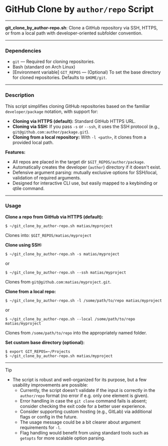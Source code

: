 # GitHub Clone by `author/repo` Script

---

**git_clone_by_author-repo.sh**: Clone a GitHub repository via SSH, HTTPS, or from a local path with developer-oriented subfolder convention.

---

### Dependencies

- `git` — Required for cloning repositories.
- Bash (standard on Arch Linux)
- [Environment variable] `GIT_REPOS` — (Optional) To set the base directory for cloned repositories. Defaults to `$HOME/git`.

---

### Description

This script simplifies cloning GitHub repositories based on the familiar `developer/package` notation, with support for:

- **Cloning via HTTPS (default):** Standard GitHub HTTPS URL.
- **Cloning via SSH:** If you pass `-s` or `--ssh`, it uses the SSH protocol (e.g., `git@github.com:author/package.git`).
- **Cloning from a local repository:** With `-l <path>`, it clones from a provided local path.

**Features:**
- All repos are placed in the target dir `$GIT_REPOS/author/package`.
- Automatically creates the developer (`author`) directory if it doesn't exist.
- Defensive argument parsing: mutually exclusive options for SSH/local, validation of required arguments.
- Designed for interactive CLI use, but easily mapped to a keybinding or qtile command.

---

### Usage

**Clone a repo from GitHub via HTTPS (default):**
```
$ ~/git_clone_by_author-repo.sh matias/myproject
```
Clones into: `$GIT_REPOS/matias/myproject`

**Clone using SSH:**
```
$ ~/git_clone_by_author-repo.sh -s matias/myproject
```
or
```
$ ~/git_clone_by_author-repo.sh --ssh matias/myproject
```
Clones from `git@github.com:matias/myproject.git`.

**Clone from a local repo:**
```
$ ~/git_clone_by_author-repo.sh -l /some/path/to/repo matias/myproject
```
or
```
$ ~/git_clone_by_author-repo.sh --local /some/path/to/repo matias/myproject
```
Clones from `/some/path/to/repo` into the appropriately named folder.

**Set custom base directory (optional):**
```
$ export GIT_REPOS=~/Projects
$ ~/git_clone_by_author-repo.sh matias/myproject
```

---

> [!TIP]
> - The script is robust and well-organized for its purpose, but a few usability improvements are possible:
>   - Currently, the script doesn’t validate if the input is correctly in the `author/repo` format (no error if e.g. only one element is given).
>   - Error handling in case the `git clone` command fails is absent; consider checking the exit code for a better user experience.
>   - Consider supporting custom hosting (e.g., GitLab) via additional flags or config in the future.
>   - The usage message could be a bit clearer about argument requirements for `-l`. 
>   - Flag handling would benefit from using standard tools such as `getopts` for more scalable option parsing.
